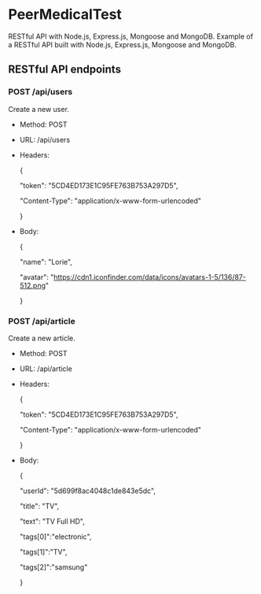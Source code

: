 # PeerMedicalTest

RESTful API with Node.js, Express.js, Mongoose and MongoDB.
Example of a RESTful API built with Node.js, Express.js, Mongoose and MongoDB.

## RESTful API endpoints

### POST /api/users
Create a new user.

- Method: POST
- URL: /api/users
- Headers:

    {

    "token": "5CD4ED173E1C95FE763B753A297D5",

    "Content-Type": "application/x-www-form-urlencoded"

    }

- Body:

    {

    "name": "Lorie",

    "avatar": "https://cdn1.iconfinder.com/data/icons/avatars-1-5/136/87-512.png"

    }



### POST /api/article
Create a new article.

- Method: POST
- URL: /api/article
- Headers:

    {

    "token": "5CD4ED173E1C95FE763B753A297D5",

    "Content-Type": "application/x-www-form-urlencoded"

    }

- Body:

    {

    "userId": "5d699f8ac4048c1de843e5dc",

    "title": "TV",
    
    "text": "TV Full HD",
    
    "tags[0]":"electronic",
    
    "tags[1]":"TV",
    
    "tags[2]":"samsung"
    
    }

